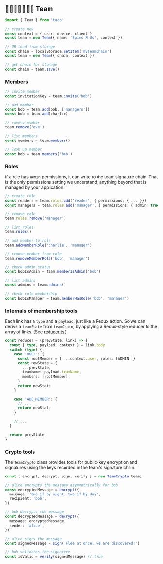 ﻿## 👵👨‍🦲👳‍♂️👩🏾 Team

```ts
import { Team } from 'taco'

// create new
const context = { user, device, client }
const team = new Team({ name: 'Spies Я Us', context })

// OR load from storage
const chain = localStorage.getItem('myTeamChain')
const team = new Team({ chain, context })

// get chain for storage
const chain = team.save()
```

### Members

```ts
// invite member
const invitationKey = team.invite('bob')

// add member
const bob = team.add(bob, ['managers'])
const bob = team.add(charlie)

// remove member
team.remove('eve')

// list members
const members = team.members()

// look up member
const bob = team.members('bob')
```

### Roles

If a role has `admin` permissions, it can write to the team signature chain. That is the only permissions setting we understand; anything beyond that is managed by your application.

```ts
// create role
const readers = team.roles.add('reader', { permissions: { ... }})
const managers = team.roles.add('manager', { permissions: { admin: true }})

// remove role
team.roles.remove('manager')

// list roles
team.roles()

// add member to role
team.addMemberRole('charlie', 'manager')

// remove member from role
team.removeMemberRole('bob', 'manager')

// check admin status
const bobIsAdmin = team.memberIsAdmin('bob')

// list admins
const admins = team.admins()

// check role membership
const bobIsManager = team.memberHasRole('bob', 'manager')
```

### Internals of membership tools

Each link has a `type` and a `payload`, just like a Redux action. So we can derive a `teamState` from `teamChain`, by applying a Redux-style reducer to the array of links. (See [reducer.ts](reducer.ts).)

```ts
const reducer = (prevState, link) => {
  const { type, payload, context } = link.body
  switch (type) {
    case 'ROOT': {
      const rootMember = { ...context.user, roles: [ADMIN] }
      const newState = {
        ...prevState,
        teamName: payload.teamName,
        members: [rootMember],
      }
      return newState
    }

    case 'ADD_MEMBER': {
      // ...
      return newState
    }

    // ...
  }

  return prevState
}
```

### Crypto tools

The `TeamCrypto` class provides tools for public-key encryption and signatures using the keys recorded in the team's signature chain.

```ts
const { encrypt, decrypt, sign, verify } = new TeamCrypto(team)

// alice encrypts the message asymmetrically for bob
const encryptedMessage = encrypt({
  message: 'One if by night, two if by day',
  recipient: 'bob',
})

// bob decrypts the message
const decryptedMessage = decrypt({
  message: encryptedMessage,
  sender: 'alice',
})

// alice signs the message
const signedMessage = sign('Flee at once, we are discovered!')

// bob validates the signature
const isValid = verify(signedMessage) // true
```
